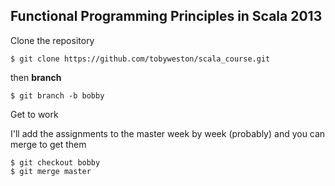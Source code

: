 ## Functional Programming Principles in Scala 2013

Clone the repository

	$ git clone https://github.com/tobyweston/scala_course.git

then **branch**

	$ git branch -b bobby
	
Get to work


I'll add the assignments to the master week by week (probably) and you can merge to get them

	$ git checkout bobby
	$ git merge master